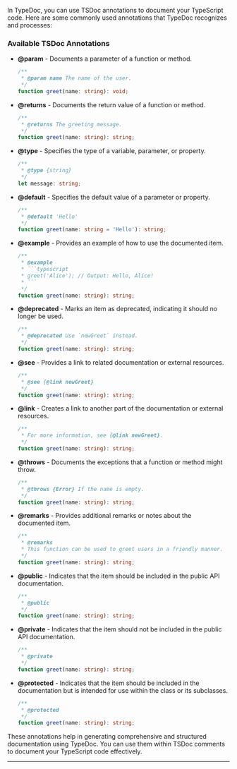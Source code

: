 In TypeDoc, you can use TSDoc annotations to document your TypeScript code. Here are some commonly used annotations that TypeDoc recognizes and processes:

### Available TSDoc Annotations

- **@param** - Documents a parameter of a function or method.
  ```typescript
  /**
   * @param name The name of the user.
   */
  function greet(name: string): void;
  ```

- **@returns** - Documents the return value of a function or method.
  ```typescript
  /**
   * @returns The greeting message.
   */
  function greet(name: string): string;
  ```

- **@type** - Specifies the type of a variable, parameter, or property.
  ```typescript
  /**
   * @type {string}
   */
  let message: string;
  ```

- **@default** - Specifies the default value of a parameter or property.
  ```typescript
  /**
   * @default 'Hello'
   */
  function greet(name: string = 'Hello'): string;
  ```

- **@example** - Provides an example of how to use the documented item.
  ```typescript
  /**
   * @example
   * ```typescript
   * greet('Alice'); // Output: Hello, Alice!
   * ```
   */
  function greet(name: string): string;
  ```

- **@deprecated** - Marks an item as deprecated, indicating it should no longer be used.
  ```typescript
  /**
   * @deprecated Use `newGreet` instead.
   */
  function greet(name: string): string;
  ```

- **@see** - Provides a link to related documentation or external resources.
  ```typescript
  /**
   * @see {@link newGreet}
   */
  function greet(name: string): string;
  ```

- **@link** - Creates a link to another part of the documentation or external resources.
  ```typescript
  /**
   * For more information, see {@link newGreet}.
   */
  function greet(name: string): string;
  ```

- **@throws** - Documents the exceptions that a function or method might throw.
  ```typescript
  /**
   * @throws {Error} If the name is empty.
   */
  function greet(name: string): string;
  ```

- **@remarks** - Provides additional remarks or notes about the documented item.
  ```typescript
  /**
   * @remarks
   * This function can be used to greet users in a friendly manner.
   */
  function greet(name: string): string;
  ```

- **@public** - Indicates that the item should be included in the public API documentation.
  ```typescript
  /**
   * @public
   */
  function greet(name: string): string;
  ```

- **@private** - Indicates that the item should not be included in the public API documentation.
  ```typescript
  /**
   * @private
   */
  function greet(name: string): string;
  ```

- **@protected** - Indicates that the item should be included in the documentation but is intended for use within the class or its subclasses.
  ```typescript
  /**
   * @protected
   */
  function greet(name: string): string;
  ```

These annotations help in generating comprehensive and structured documentation using TypeDoc. You can use them within TSDoc comments to document your TypeScript code effectively.

---

